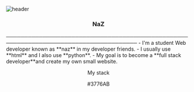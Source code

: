 ![header](https://capsule-render.vercel.app/api?type=waving&color=auto&height=200&section=header&text=Hi%20There👋&fontSize=70)
<h3 align="center">NaZ</h3></n>
──────────────────────────────────────────────────────────────────────────────────────</n>
- I'm a student Web developer known as **naz** in my developer friends.</n>
- I usually use **html** and I also use **python**.</n>
- My goal is to become a **full stack developer**and create my own small website.</n>

<p align="center">My stack</p></n>

<p align="center">#3776AB
